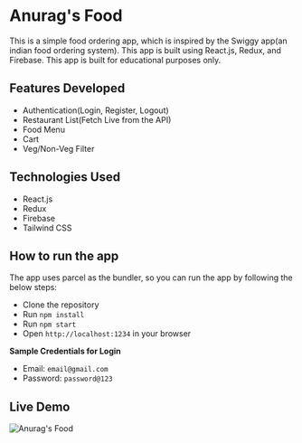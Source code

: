 # Anurag's Food

This is a simple food ordering app, which is inspired by the Swiggy app(an indian food ordering system). This app is built using React.js, Redux, and Firebase. This app is built for educational purposes only.

## Features Developed

- Authentication(Login, Register, Logout)
- Restaurant List(Fetch Live from the API)
- Food Menu
- Cart
- Veg/Non-Veg Filter

## Technologies Used

- React.js
- Redux
- Firebase
- Tailwind CSS

## How to run the app

The app uses parcel as the bundler, so you can run the app by following the below steps:

- Clone the repository
- Run `npm install`
- Run `npm start`
- Open `http://localhost:1234` in your browser

**Sample Credentials for Login**

* Email: `email@gmail.com`
* Password: `password@123`

## Live Demo

![Anurag's Food]("./demo.gif")
<!-- ![[!Anurag's Food](https://img.youtube.com/vi/eX74nIEQGww/maxresdefault.jpg)](https://www.youtube.com/watch?v=eX74nIEQGww) -->

